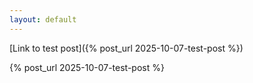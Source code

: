 ```yaml
---
layout: default
---
```


[Link to test post]({% post_url 2025-10-07-test-post %})

{% post_url 2025-10-07-test-post %}